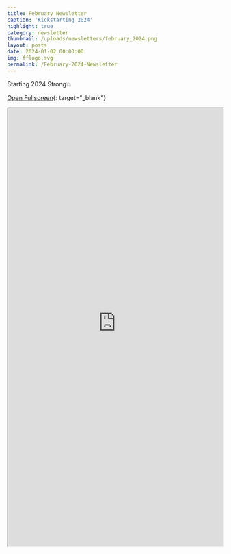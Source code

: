 ```yaml
---
title: February Newsletter
caption: 'Kickstarting 2024'
highlight: true
category: newsletter
thumbnail: /uploads/newsletters/february_2024.png
layout: posts
date: 2024-01-02 00:00:00
img: fflogo.svg
permalink: /February-2024-Newsletter
---
```


Starting 2024 Strong💥

[Open Fullscreen](https://us19.campaign-archive.com/?u=703cd11616d78536ae5d303eb&id=a6bf9be6de){: target="_blank"}

<iframe src="https://us19.campaign-archive.com/?u=703cd11616d78536ae5d303eb&id=a6bf9be6de" style="max-width: 1024px; width: 100%; margin: 0 auto; height: 1024px"></iframe>
